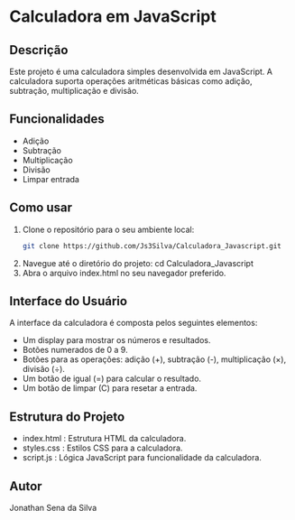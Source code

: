 # Calculadora em JavaScript

## Descrição

Este projeto é uma calculadora simples desenvolvida em JavaScript. A calculadora suporta operações aritméticas básicas como adição, subtração, multiplicação e divisão.

## Funcionalidades

- Adição
- Subtração
- Multiplicação
- Divisão
- Limpar entrada

## Como usar

1. Clone o repositório para o seu ambiente local:
   ```bash
   git clone https://github.com/Js3Silva/Calculadora_Javascript.git
2. Navegue até o diretório do projeto:
   cd Calculadora_Javascript
3. Abra o arquivo index.html no seu navegador preferido.
   
## Interface do Usuário
A interface da calculadora é composta pelos seguintes elementos:

- Um display para mostrar os números e resultados.
- Botões numerados de 0 a 9.
- Botões para as operações: adição (+), subtração (-), multiplicação (×), divisão (÷).
- Um botão de igual (=) para calcular o resultado.
- Um botão de limpar (C) para resetar a entrada.

## Estrutura do Projeto
- index.html : Estrutura HTML da calculadora.
- styles.css : Estilos CSS para a calculadora.
- script.js : Lógica JavaScript para funcionalidade da calculadora.

## Autor
Jonathan Sena da Silva
